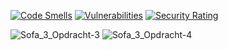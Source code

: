 [![Code Smells](https://sonarcloud.io/api/project_badges/measure?project=ambushcat_sofa3&metric=code_smells)](https://sonarcloud.io/summary/new_code?id=ambushcat_sofa3)
[![Vulnerabilities](https://sonarcloud.io/api/project_badges/measure?project=ambushcat_sofa3&metric=vulnerabilities)](https://sonarcloud.io/summary/new_code?id=ambushcat_sofa3)
[![Security Rating](https://sonarcloud.io/api/project_badges/measure?project=ambushcat_sofa3&metric=security_rating)](https://sonarcloud.io/summary/new_code?id=ambushcat_sofa3)


![Sofa_3_Opdracht-3](https://github.com/ambushcat/sofa3/assets/60299691/25a9c54c-91c9-4904-88f8-56f9743b767a)
![Sofa_3_Opdracht-4](https://github.com/ambushcat/sofa3/assets/60299691/33d3d0d2-a17c-4ca8-81a6-c03d9d0fc889)
